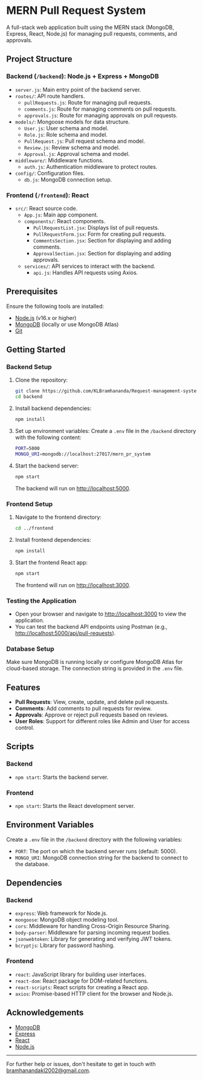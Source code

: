 # MERN Pull Request System

A full-stack web application built using the MERN stack (MongoDB, Express, React, Node.js) for managing pull requests, comments, and approvals.

## Project Structure

### Backend (`/backend`): Node.js + Express + MongoDB
- `server.js`: Main entry point of the backend server.
- `routes/`: API route handlers.
  - `pullRequests.js`: Route for managing pull requests.
  - `comments.js`: Route for managing comments on pull requests.
  - `approvals.js`: Route for managing approvals on pull requests.
- `models/`: Mongoose models for data structure.
  - `User.js`: User schema and model.
  - `Role.js`: Role schema and model.
  - `PullRequest.js`: Pull request schema and model.
  - `Review.js`: Review schema and model.
  - `Approval.js`: Approval schema and model.
- `middleware/`: Middleware functions.
  - `auth.js`: Authentication middleware to protect routes.
- `config/`: Configuration files.
  - `db.js`: MongoDB connection setup.

### Frontend (`/frontend`): React
- `src/`: React source code.
  - `App.js`: Main app component.
  - `components/`: React components.
    - `PullRequestList.jsx`: Displays list of pull requests.
    - `PullRequestForm.jsx`: Form for creating pull requests.
    - `CommentsSection.jsx`: Section for displaying and adding comments.
    - `ApprovalSection.jsx`: Section for displaying and adding approvals.
  - `services/`: API services to interact with the backend.
    - `api.js`: Handles API requests using Axios.

## Prerequisites

Ensure the following tools are installed:

- [Node.js](https://nodejs.org/) (v16.x or higher)
- [MongoDB](https://www.mongodb.com/) (locally or use MongoDB Atlas)
- [Git](https://git-scm.com/)

## Getting Started

### Backend Setup

1. Clone the repository:
    ```bash
    git clone https://github.com/KLBramhananda/Request-management-system
    cd backend
    ```

2. Install backend dependencies:
    ```bash
    npm install
    ```

3. Set up environment variables:
    Create a `.env` file in the `/backend` directory with the following content:
    ```bash
    PORT=5000
    MONGO_URI=mongodb://localhost:27017/mern_pr_system
    ```

4. Start the backend server:
    ```bash
    npm start
    ```
    The backend will run on [http://localhost:5000](http://localhost:5000).

### Frontend Setup

1. Navigate to the frontend directory:
    ```bash
    cd ../frontend
    ```

2. Install frontend dependencies:
    ```bash
    npm install
    ```

3. Start the frontend React app:
    ```bash
    npm start
    ```
    The frontend will run on [http://localhost:3000](http://localhost:3000).

### Testing the Application

- Open your browser and navigate to [http://localhost:3000](http://localhost:3000) to view the application.
- You can test the backend API endpoints using Postman (e.g., [http://localhost:5000/api/pull-requests](http://localhost:5000/api/pull-requests)).

### Database Setup

Make sure MongoDB is running locally or configure MongoDB Atlas for cloud-based storage. The connection string is provided in the `.env` file.

## Features

- **Pull Requests**: View, create, update, and delete pull requests.
- **Comments**: Add comments to pull requests for review.
- **Approvals**: Approve or reject pull requests based on reviews.
- **User Roles**: Support for different roles like Admin and User for access control.

## Scripts

### Backend
- `npm start`: Starts the backend server.

### Frontend
- `npm start`: Starts the React development server.

## Environment Variables

Create a `.env` file in the `/backend` directory with the following variables:

- `PORT`: The port on which the backend server runs (default: 5000).
- `MONGO_URI`: MongoDB connection string for the backend to connect to the database.

## Dependencies

### Backend
- `express`: Web framework for Node.js.
- `mongoose`: MongoDB object modeling tool.
- `cors`: Middleware for handling Cross-Origin Resource Sharing.
- `body-parser`: Middleware for parsing incoming request bodies.
- `jsonwebtoken`: Library for generating and verifying JWT tokens.
- `bcryptjs`: Library for password hashing.

### Frontend
- `react`: JavaScript library for building user interfaces.
- `react-dom`: React package for DOM-related functions.
- `react-scripts`: React scripts for creating a React app.
- `axios`: Promise-based HTTP client for the browser and Node.js.

## Acknowledgements

- [MongoDB](https://www.mongodb.com/)
- [Express](https://expressjs.com/)
- [React](https://reactjs.org/)
- [Node.js](https://nodejs.org/)

---

For further help or issues, don't hesitate to get in touch with bramhanandakl2002@gmail.com.
